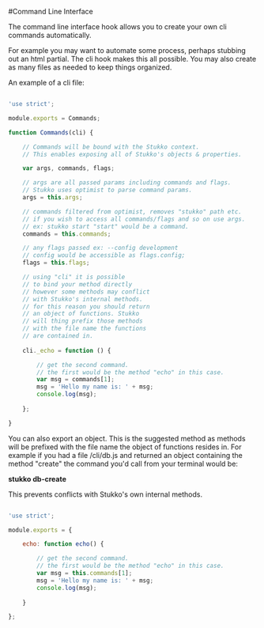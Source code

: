 #Command Line Interface

The command line interface hook allows you to create your own cli commands automatically.

For example you may want to automate some process, perhaps stubbing out an html partial. The cli hook makes
this all possible. You may also create as many files as needed to keep things organized.

An example of a cli file:

```js

'use strict';

module.exports = Commands;

function Commands(cli) {

    // Commands will be bound with the Stukko context.
    // This enables exposing all of Stukko's objects & properties.

    var args, commands, flags;

    // args are all passed params including commands and flags.
    // Stukko uses optimist to parse command params.
    args = this.args;

    // commands filtered from optimist, removes "stukko" path etc.
    // if you wish to access all commands/flags and so on use args.
    // ex: stukko start "start" would be a command.
    commands = this.commands;

    // any flags passed ex: --config development
    // config would be accessible as flags.config;
    flags = this.flags;

    // using "cli" it is possible
    // to bind your method directly
    // however some methods may conflict
    // with Stukko's internal methods.
    // for this reason you should return
    // an object of functions. Stukko
    // will thing prefix those methods
    // with the file name the functions
    // are contained in.
    
    cli._echo = function () {

        // get the second command.
        // the first would be the method "echo" in this case.
        var msg = commands[1];
        msg = 'Hello my name is: ' + msg;
        console.log(msg);
        
    };

}

```

You can also export an object. This is the suggested method as methods will be prefixed
with the file name the object of functions resides in. For example if you had a file
/cli/db.js and returned an object containing the method "create" the command you'd
call from your terminal would be:

**stukko db-create**

This prevents conflicts with Stukko's own internal methods.

```js

'use strict';

module.exports = {

    echo: function echo() {

        // get the second command.
        // the first would be the method "echo" in this case.
        var msg = this.commands[1];
        msg = 'Hello my name is: ' + msg;
        console.log(msg);
        
    }

};

```